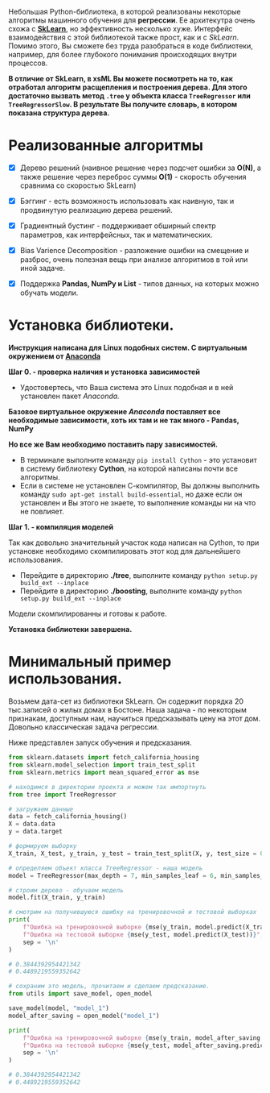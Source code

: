 Небольшая Python-библиотека, в которой реализованы некоторые алгоритмы машинного обучения для __регрессии__. Ее архитекутра очень схожа с __[SkLearn](https://github.com/scikit-learn/scikit-learn)__, но эффективность несколько хуже. Интерфейс взаимодействия с этой библиотекой также прост, как и с _SkLearn_. Помимо этого, Вы сможете без труда разобраться в коде библиотеки, например, для более глубокого понимания происходящих внутри процессов. 

__В отличие от SkLearn, в xsML Вы можете посмотреть на то, как отработал алгоритм расщепления и построения дерева. Для этого достаточно вызвать метод `.tree` у объекта класса `TreeRegressor` или `TreeRegressorSlow`. В результате Вы получите словарь, в котором показана структура дерева.__

# Реализованные алгоритмы

- [x] Дерево решений (наивное решение через подсчет ошибки за __O(N)__, а также решение через переброс суммы __O(1)__ - скорость обучения сравнима со скоростью SkLearn)
- [x] Бэггинг - есть возможность использовать как наивную, так и продвинутую реализацию дерева решений.
- [x] Градиентный бустинг - поддерживает обширный спектр параметров, как интерфейсных, так и математических. 
- [x] Bias Varience Decomposition - разложение ошибки на смещение и разброс, очень полезная вещь при анализе алгоритмов в той или иной задаче.
- [x] Поддержка __Pandas, NumPy и List__ - типов данных, на которых можно обучать модели.
 

# Установка библиотеки.

__Инструкция написана для Linux подобных систем. С виртуальным окружением от [Anaconda](https://www.anaconda.com/products/distribution)__

__Шаг 0. - проверка наличия и установка зависимостей__

- Удостовертесь, что Ваша система это Linux подобная и в ней установлен пакет _Anaconda._

__Базовое виртуальное окружение _Anaconda_ поставляет все необходимые зависимости, хоть их там и не так много - Pandas, NumPy__

__Но все же Вам необходимо поставить пару зависимостей.__

- В терминале выполните команду `pip install Cython` - это установит в систему библиотеку __Cython__, на которой написаны почти все алгоритмы.
- Если в системе не установлен С-компилятор, Вы должны выполнить команду `sudo apt-get install build-essential`, но даже если он установлен и Вы этого не знаете, то выполнение команды ни на что не повлияет.

__Шаг 1. - компиляция моделей__

Так как довольно значительный участок кода написан на Cython, то при установке необходимо скомпилировать этот код для дальнейшего использования.

- Перейдите в директорию __./tree__, выполните команду `python setup.py build_ext --inplace`
- Перейдите в директорию __./boosting__, выполните команду `python setup.py build_ext --inplace`

Модели скомпилированны и готовы к работе.

__Установка библиотеки завершена.__

# Минимальный пример использования.

Возьмем дата-сет из библиотеки SkLearn. Он содержит порядка 20 тыс.записей о жилых домах в Бостоне. Наша задача - по некоторым признакам, доступным нам, научиться предсказывать цену на этот дом. Довольно классическая задача регрессии.

Ниже представлен запуск обучения и предсказания.

```python
from sklearn.datasets import fetch_california_housing
from sklearn.model_selection import train_test_split
from sklearn.metrics import mean_squared_error as mse

# находимся в директории проекта и можем так импортнуть
from tree import TreeRegressor

# загружаем данные
data = fetch_california_housing()
X = data.data
y = data.target

# формируем выборку
X_train, X_test, y_train, y_test = train_test_split(X, y, test_size = 0.3)

# определяем объект класса TreeRegressor - наша модель
model = TreeRegressor(max_depth = 7, min_samples_leaf = 6, min_samples_split = 2)

# строим дерево - обучаем модель
model.fit(X_train, y_train)

# смотрим на получившуюся ошибку на тренировочной и тестовой выборках
print(
	f"Ошибка на тренировочной выборке {mse(y_train, model.predict(X_train))}",
	f"Ошибка на тестовой выборке {mse(y_test, model.predict(X_test))}",
	sep = '\n'
)

# 0.3844392954421342
# 0.4489219559352642

# сохраним это модель, прочитаем и сделаем предсказание.
from utils import save_model, open_model

save_model(model, "model_1")
model_after_saving = open_model("model_1")

print(
	f"Ошибка на тренировочной выборке {mse(y_train, model_after_saving.predict(X_train))}",
	f"Ошибка на тестовой выборке {mse(y_test, model_after_saving.predict(X_test))}",
	sep = '\n'
)

# 0.3844392954421342
# 0.4489219559352642
```
